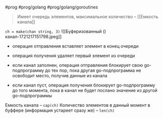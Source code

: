 #prog #prog/golang #prog/golang/goroutines 

> Имеет очередь элементов, максимальное количество – [[Емкость канала]]

`ch = make(chan string, 3)`
![[Буферизованный () канал-1721217151798.jpeg]]

- операция отправления вставляет элемент в конец очереди
- операция получения удаляет первый элемент из очереди

- если ка­нал заполнен, операция отправления блокирует свою go-подпрограмму до тех пор, пока другая go-подпрограмма не освободит место, получив данные из канала
- если канал пуст, операция получения блокирует go-подпрограмму до того мо­мента, пока в канал не будет послано значение из другой go-подпрограммы

Емкость канала – `cap(ch)`
Количество элементов в данный момент в буффере (информация устареет сразу же) – `len(ch)`
